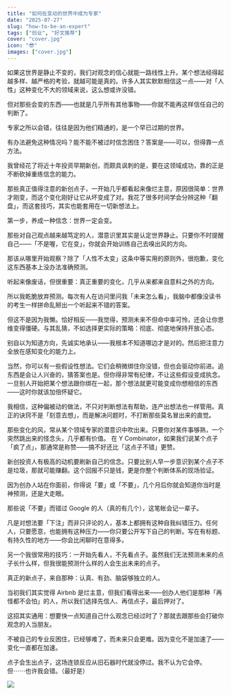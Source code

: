 ```yaml
---
title: "如何在变动的世界中成为专家"
date: "2025-07-27"
slug: "how-to-be-an-expert"
tags: ["创业", "好文推荐"]
cover: "cover.jpg"
icon: "😎"
images: ["cover.jpg"]
---
```

如果这世界是静止不变的，我们对观念的信心就能一路线性上升。某个想法经得起越多样、越严格的考验，就越可能是真的。许多人其实默默相信这一点——对「人性」这种变化不大的领域来说，这么想或许没错。



但对那些会变的东西——也就是几乎所有其他事物——你就不能再这样信任自己的判断了。



专家之所以会错，往往是因为他们精通的，是一个早已过期的世界。



有办法避免这种情况吗？能不能不被过时信念困住？答案是——可以，但得靠一点方法。



我曾经花了将近十年投资早期新创，而颇具讽刺的是，要在这领域成功，靠的正是不断砍掉重练信念的能力。



那些真正值得注意的新创点子，一开始几乎都看起来像烂主意，原因很简单：世界才刚变，而这个变化刚好让它从坏变成了对。我花了很多时间学会分辨这种「翻盘」，而这套技巧，其实也能套用在一切新想法上。



第一步，养成一种信念：世界一定会变。



那些对自己观点越来越笃定的人，潜意识里其实是认定世界静止。只要你不时提醒自己——「不是喔，它在变」，你就会开始训练自己去嗅出风的方向。



那该从哪里开始观察？除了「人性不太变」这条中等实用的原则外，很抱歉，变化这东西基本上没办法准确预测。



听起来像废话，但很重要：真正重要的变化，几乎从来都来自意料之外的方向。



所以我乾脆放弃预测。每次有人在访问里问我「未来怎么看」，我脑中都像没读书的考生一样拼命乱掰出一个听起来不错的答案。



但这不是因为我懒。恰好相反——我觉得，预测未来不但命中率可怜，还会让你思维变得僵硬。与其乱猜，不如选择更实际的策略：彻底、彻底地保持开放心态。



别自以为知道方向，先诚实地承认——我根本不知道哪边才是对的。然后把注意力全放在感知变化的能力上。



当然，你可以有一些假设性想法。它们会稍微绑住你没错，但也会驱动你前进。追东西是会让人兴奋的，猜答案也是。但你得非常有纪律，不让这些假设变成执念。
一旦别人开始把某个想法跟你绑在一起，那个想法就更可能变成你想相信的东西——这时你就该加倍怀疑它。



我相信，这种偏被动的做法，不只对判断想法有帮助，连产出想法也一样管用。真正的诀窍不是「刻意去想」，而是解决问题时，不打断那些莫名冒出来的直觉。



那些变化的风，常从某个领域专家的潜意识中吹出来。只要你对某件事够熟，一个突然跳出来的怪念头，几乎都有价值。
在 Y Combinator，如果我们说某个点子「疯了点」，那通常是称赞——搞不好还比「这点子不错」更赞。



新创投资人有极高的动机要刷新自己的信念。只要比别人早一步意识到某个点子不是垃圾，那就可能赚翻。这个回报不只是钱，更是你整个判断体系的现场验证。



因为创办人站在你面前，你得说「要」或「不要」，几个月后你就会知道你当时是神预测，还是大走眼。



那些说「不要」而错过 Google 的人（真的有几个），这笔帐会记一辈子。



凡是对想法要「下注」而非只评论的人，基本上都拥有这种自我纠错压力。任何人，只要愿意，也能拥有这种压力——你只要公开写下自己的判断。写在有标题、有持久性的地方——你会比闲聊时在意得多。



另一个我很常用的技巧：一开始先看人，不先看点子。虽然我们无法预测未来的点子长什么样，但我很能预测什么样的人会生出未来的点子。



真正的新点子，来自那种：认真、有劲、脑袋够独立的人。



当初我们其实觉得 Airbnb 是烂主意，但我们看得出来——创办人他们是那种「再怪都不会怕」的人，所以我们选择先信人、再信点子，最后押对了。



这招其实通用：想要快一点知道自己什么观念已经过时了？那就去跟那些会打破你观念的人当朋友。



不被自己的专业反困住，已经够难了，而未来只会更难。因为变化不是加速了——变化一直都在加速。



点子会生出点子，这场连锁反应从旧石器时代就没停过。我不认为它会停。
但⋯⋯也许我会错。（最好是）




![](https://prod-files-secure.s3.us-west-2.amazonaws.com/112d0858-5090-4d34-a606-b75eb8d65fd2/46476355-9cf3-4e99-9b7a-3531bc426380/1000202064.png?X-Amz-Algorithm=AWS4-HMAC-SHA256&X-Amz-Content-Sha256=UNSIGNED-PAYLOAD&X-Amz-Credential=ASIAZI2LB466UDJ2NUFJ%2F20251029%2Fus-west-2%2Fs3%2Faws4_request&X-Amz-Date=20251029T185258Z&X-Amz-Expires=3600&X-Amz-Security-Token=IQoJb3JpZ2luX2VjECIaCXVzLXdlc3QtMiJHMEUCIF6mEpaxwwa1XFpeKWjaGko60NvHvZmnBFc4RFfNKKdDAiEAwq3omnA0IBQElWL4NyT1B7LbH%2F9nak5cH3AJ0Mu734QqiAQI2%2F%2F%2F%2F%2F%2F%2F%2F%2F%2F%2FARAAGgw2Mzc0MjMxODM4MDUiDOT39SmUmQL3l5cMKCrcA%2FdQC0e3COvMzmT8wAHxXJ5NKC%2Fe5WxfqKIcI47u1NpdKnMhuonvlaAFKywI0JtfbK4ycxNZsveV8ZmiHTkQu%2FZcwok57DWu%2BZlXEglaUDaTtSw6fSy00CZ2jYMgDhFN%2FY3foBuKsRcBNYh1JiQ8mzEkqrlXeihy7dho%2FlemqsxZx6UhBxcv65xvvMf3JnSm%2Fl19ScWmkmlUcXY2Lp9v2AKnTo93AV91ouVCclphSVmvRU%2B1iUm1FAnUsKZpH%2Bs8YdZBdnh1XSrsWlZXaoCbpeHfwc2jzhDzewKfieWBTcBlKM9asY%2BhoQrazEyAbuK%2B3rJkxN0UJ4JZTJAb%2Bajo5P4KG2W3xoORfhHYbuvp52hoOhr%2BdELmE72fGfXf0li65dBkEllrLN7JWpsW2169JX8H4ltE6Qk6CrelOvrUhzkqKz9V42pTcB3amVgjTGplX7Z84kY0eRw5NHofUSgw21mkKOtBXgnxRqC6S4c%2BkAthwxMp5PH3gX%2FeOm2oznYPfmM%2FFBFO4ZlYpTm4ZgnrvuWLhwCayzXdBP2e%2B5%2BBGyuts3UruzswRU6peeOb3CHPQ2%2FtUOZVz9P3KobxMCBrRZVdEwdmUEDCbjus6ovhA3hCwWRbdp5V%2BCpO2kUMMKWcicgGOqUBqalNUlmyOpU0ZSj%2Fhba4Prxoymnu%2BlTioG8cDGSgUl5BJB95VGyhjzISJAT0anRGiHsPOZ4wwXwOyUCiX8Wa%2BijBeoHm0DxDkK6gy9rFkB5Dx9HKszwQmzcqWWYjqlqFw38fXcNydQM4v4Af8HB1Bt4794wG62p0fS6vBoqVoDY695xnuRZwsMnIz3LMpTbNpf1MkW8xaKFtpULhG7U%2FnRaD3J%2B0&X-Amz-Signature=454d2f46879950836df0648356c6b0dbcc8eab9a8439438219fbe112602bc95a&X-Amz-SignedHeaders=host&x-amz-checksum-mode=ENABLED&x-id=GetObject)

